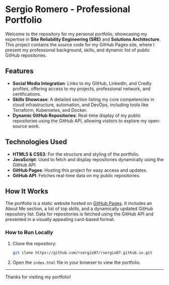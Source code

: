 # Sergio Romero - Professional Portfolio

Welcome to the repository for my personal portfolio, showcasing my expertise in **Site Reliability Engineering (SRE)** and **Solutions Architecture**. This project contains the source code for my GitHub Pages site, where I present my professional background, skills, and dynamic list of public GitHub repositories.

## Features

- **Social Media Integration**: Links to my GitHub, LinkedIn, and Credly profiles, offering access to my projects, professional network, and certifications.
- **Skills Showcase**: A detailed section listing my core competencies in cloud infrastructure, automation, and DevOps, including tools like Terraform, Kubernetes, and Docker.
- **Dynamic GitHub Repositories**: Real-time display of my public repositories using the GitHub API, allowing visitors to explore my open-source work.
  
## Technologies Used

- **HTML5 & CSS3**: For the structure and styling of the portfolio.
- **JavaScript**: Used to fetch and display repositories dynamically using the GitHub API.
- **GitHub Pages**: Hosting this project for easy access and updates.
- **GitHub API**: Fetches real-time data on my public repositories.

## How It Works

The portfolio is a static website hosted on [GitHub Pages](https://rsergio07.github.io). It includes an About Me section, a list of top skills, and a dynamically updated GitHub repository list. Data for repositories is fetched using the GitHub API and presented in a visually appealing card-based format.

### How to Run Locally

1. Clone the repository:
    ```bash
    git clone https://github.com/rsergio07/rsergio07.github.io.git
    ```
2. Open the `index.html` file in your browser to view the portfolio.

---

Thanks for visiting my portfolio!
